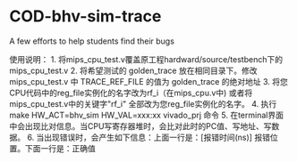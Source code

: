 # COD-bhv-sim-trace
A few efforts to help students find their bugs

使用说明：
	1.	将mips_cpu_test.v覆盖原工程hardward/source/testbench下的mips_cpu_test.v
	2.	将希望测试的 golden_trace 放在相同目录下。修改 mips_cpu_test.v 中 TRACE_REF_FILE 的值为 golden_trace 的绝对地址
	3.	将您CPU代码中的reg_file实例化的名字改为rf_i（在mips_cpu.v中) 或者将mips_cpu_test.v中的关键字"rf_i"
		全部改为您reg_file实例化的名字。
	4.	执行 make HW_ACT=bhv_sim HW_VAL=xxx:xx vivado_prj 命令
	5.	在terminal界面中会出现比对信息。当CPU写寄存器堆时，会比对此时的PC值、写地址、写数据。
	6.	当出现错误时，会产生如下信息：上面一行是：[报错时间(ns)] 报错位置。下面一行是：正确值
		
